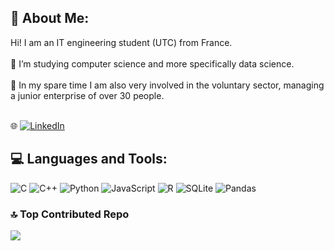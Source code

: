 ## 💫 About Me:
Hi! I am an IT engineering student (UTC) from France.<br> <br>🔭 I’m studying computer science and more specifically data science. <br><br>🌱 In my spare time I am also very involved in the voluntary sector, managing a junior enterprise of over 30 people. <br><br>

🌐 [![LinkedIn](https://img.shields.io/badge/LinkedIn-%230077B5.svg?logo=linkedin&logoColor=white)](https://linkedin.com/in/samuel-manchajm) 

## 💻 Languages and Tools:
![C](https://img.shields.io/badge/c-%2300599C.svg?style=for-the-badge&logo=c&logoColor=white) ![C++](https://img.shields.io/badge/c++-%2300599C.svg?style=for-the-badge&logo=c%2B%2B&logoColor=white) ![Python](https://img.shields.io/badge/python-3670A0?style=for-the-badge&logo=python&logoColor=ffdd54) ![JavaScript](https://img.shields.io/badge/javascript-%23323330.svg?style=for-the-badge&logo=javascript&logoColor=%23F7DF1E) ![R](https://img.shields.io/badge/r-%23276DC3.svg?style=for-the-badge&logo=r&logoColor=white) ![SQLite](https://img.shields.io/badge/sqlite-%2307405e.svg?style=for-the-badge&logo=sqlite&logoColor=white) ![Pandas](https://img.shields.io/badge/pandas-%23150458.svg?style=for-the-badge&logo=pandas&logoColor=white)

### 🔝 Top Contributed Repo
![](https://github-contributor-stats.vercel.app/api?username=smanchajm&limit=5&theme=dark&combine_all_yearly_contributions=true)

<!-- Proudly created with GPRM ( https://gprm.itsvg.in ) -->
